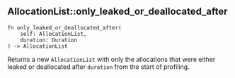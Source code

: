 ## AllocationList::only_leaked_or_deallocated_after

```rhai
fn only_leaked_or_deallocated_after(
    self: AllocationList,
    duration: Duration
) -> AllocationList
```

Returns a new `AllocationList` with only the allocations that were either leaked or deallocated
after `duration` from the start of profiling.
